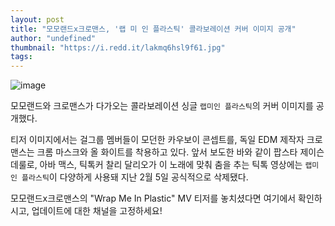 ```yaml
---
layout: post
title: "모모랜드x크로맨스, '랩 미 인 플라스틱' 콜라보레이션 커버 이미지 공개"
author: "undefined"
thumbnail: "https://i.redd.it/lakmq6hsl9f61.jpg"
tags: 
---
```



![image](https://i.redd.it/lakmq6hsl9f61.jpg)

모모랜드와 크로맨스가 다가오는 콜라보레이션 싱글 `랩미인 플라스틱`의 커버 이미지를 공개했다.

티저 이미지에서는 걸그룹 멤버들이 모던한 카우보이 콘셉트를, 독일 EDM 제작자 크로맨스는 크롬 마스크와 올 화이트를 착용하고 있다. 앞서 보도한 바와 같이 팝스타 제이슨 데룰로, 아바 맥스, 틱톡커 찰리 달리오가 이 노래에 맞춰 춤을 추는 틱톡 영상에는 `랩미인 플라스틱`이 다양하게 사용돼 지난 2월 5일 공식적으로 삭제됐다.

모모랜드x크로맨스의 "Wrap Me In Plastic" MV 티저를 놓치셨다면 여기에서 확인하시고, 업데이트에 대한 채널을 고정하세요!